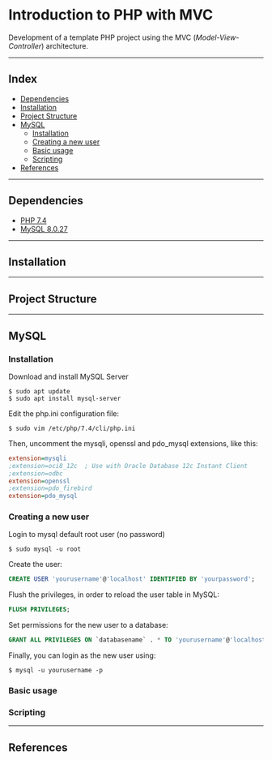 <h1>Introduction to PHP with MVC</h1>

Development of a template PHP project using the MVC (*Model-View-Controller*) architecture.

---

<h2>Index</h2>

- [Dependencies](#dependencies)
- [Installation](#installation)
- [Project Structure](#project-structure)
- [MySQL](#mysql)
  - [Installation](#installation-1)
  - [Creating a new user](#creating-a-new-user)
  - [Basic usage](#basic-usage)
  - [Scripting](#scripting)
- [References](#references)

---

## Dependencies

- [PHP 7.4](https://www.php.net/releases/7_4_0.php)
- [MySQL 8.0.27](https://www.mysql.com/)

---

## Installation

---

## Project Structure

---

## MySQL

### Installation

Download and install MySQL Server

```shell
$ sudo apt update
$ sudo apt install mysql-server
```

Edit the php.ini configuration file:

```shell
$ sudo vim /etc/php/7.4/cli/php.ini
```

Then, uncomment the mysqli, openssl and pdo_mysql extensions, like this:

```ini
extension=mysqli
;extension=oci8_12c  ; Use with Oracle Database 12c Instant Client
;extension=odbc
extension=openssl
;extension=pdo_firebird
extension=pdo_mysql
```

### Creating a new user

Login to mysql default root user (no password)

```shell
$ sudo mysql -u root
```

Create the user:

```sql
CREATE USER 'yourusername'@'localhost' IDENTIFIED BY 'yourpassword';
```

Flush the privileges, in order to reload the user table in MySQL:

```sql
FLUSH PRIVILEGES;
```

Set permissions for the new user to a database:

```sql
GRANT ALL PRIVILEGES ON `databasename` . * TO 'yourusername'@'localhost';
```

Finally, you can login as the new user using:

```shell
$ mysql -u yourusername -p
```

### Basic usage

### Scripting

---

## References
